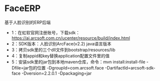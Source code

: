# FaceERP
基于人脸识别的ERP后端
* 1：在虹软官网注册账号，下载sdk：https://ai.arcsoft.com.cn/ucenter/resource/build/index.html
* 2：SDK版本：人脸识别ArcFace(v2.2) java语言版本
* 3：拷贝sdk里的三个dll文件到bootstrap/resources/lib
* 4：复制appid和key替换application配置文件里的值
* 5：安装sdk里的jar包到本地maven仓库，命令：mvn install:install-file -Dfile=jar包的位置 -DgroupId=com.arcsoft.face -DartifactId=arcsoft-sdk-face -Dversion=2.2.0.1 -Dpackaging=jar
